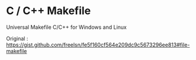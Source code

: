 # C / C++ Makefile
Universal Makefile C/C++ for Windows and Linux



Original : https://gist.github.com/freelsn/fe5f160cf564e209dc9c5673296ee813#file-makefile
